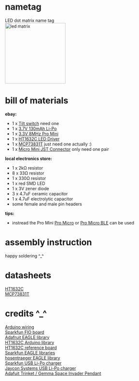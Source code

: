 nametag
=======

LED dot matrix name tag <br>
<img src="http://www.adafruit.com/images/970x728/959-00.jpg" alt="led matrix" height="200px">

bill of materials
=================
**ebay:**
* 1 x [Tilt switch](http://www.ebay.com/itm/251612655766) need one <br>
* 1 x [3.7V 130mAh Li-Po](http://www.ebay.com/itm/130617227476)<br>
* 1 x [3.3V 8MHz Pro Mini](http://www.ebay.com/itm/231368307663) <br>
* 1 x [HT1632C LED Driver](http://www.ebay.com/itm/251685195429) <br>
* 1 x [MCP73831T](http://www.ebay.com/itm/251610085563) just need one actually :) <br>
* 1 x [Micro Mini JST Connector](http://www.ebay.com/itm/271631717682161344644655) only need one pair <br>

**local electronics store:**
* 1 x 2kΩ resistor
* 8 x 33Ω resistor
* 1 x 330Ω resistor
* 1 x red SMD LED
* 1 x 3V zener diode
* 3 x 4.7uF ceramic capacitor
* 1 x 4.7uF electrolytic capacitor
* some female and male pin headers

**tips:**
* instread the Pro Mini [Pro Micro](http://www.ebay.com/itm/140972980117) or [Pro Micro BLE](http://www.ebay.com/itm/251696382555) can be used

assembly instruction
====================
happy soldering ^_^

datasheets
==========
[HT1632C](http://www.adafruit.com/datasheets/ht1632cv120.pdf) <br>
[MCP73831T](https://www.sparkfun.com/datasheets/Prototyping/Batteries/MCP73831T.pdf) <br>

credits ^_^
===========
[Arduino wiring](https://learn.adafruit.com/16x24-led-matrix/wiring) <br>
[Sparkfun FIO board](https://www.sparkfun.com/products/11520) <br>
[Adafruit EAGLE library](https://github.com/adafruit/Adafruit-Eagle-Library/blob/master/adafruit.lbr) <br>
[HT1632C Arduino library](https://github.com/adafruit/HT1632) <br>
[HT1632C reference board](http://2.bp.blogspot.com/-Hhg82y6URPg/UglrFuE2HcI/AAAAAAAAALw/jM5RPzM6XEs/s1600/back.jpg) <br>
[Sparkfun EAGLE libraries](https://github.com/sparkfun/SparkFun-Eagle-Libraries) <br>
[hosentraeger EAGLE library](https://github.com/hosentraeger/LED-Matrix-HT1632/blob/master/ht1632.lbr) <br>
[Sparkfun USB Li-Po charger](https://www.sparkfun.com/products/10217) <br>
[Jaycon Systems USB Li-Po charger](http://www.jayconsystems.com/micro-usb-lipo-charger-mcp73831.html) <br>
[Adafuit Trinket / Gemma Space Invader Pendant](https://learn.adafruit.com/trinket-slash-gemma-space-invader-pendant/wirin) <br>
